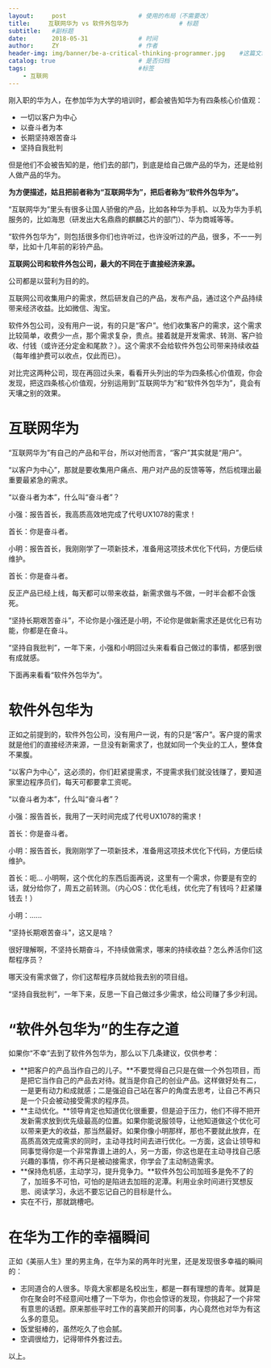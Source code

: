 ```yaml
---
layout:     post                    # 使用的布局（不需要改）
title:     互联网华为 vs 软件外包华为              # 标题 
subtitle:   #副标题
date:       2018-05-31              # 时间
author:     ZY                      # 作者
header-img: img/banner/be-a-critical-thinking-programmer.jpg    #这篇文章标题背景图片
catalog: true                       # 是否归档
tags:                               #标签
    - 互联网
---
```

刚入职的华为人，在参加华为大学的培训时，都会被告知华为有四条核心价值观：  

- 一切以客户为中心
- 以奋斗者为本
- 长期坚持艰苦奋斗
- 坚持自我批判

但是他们不会被告知的是，他们去的部门，到底是给自己做产品的华为，还是给别人做产品的华为。  

**为方便描述，姑且把前者称为“互联网华为”，把后者称为“软件外包华为”。**  

“互联网华为”里头有很多让国人骄傲的产品，比如各种华为手机、以及为华为手机服务的，比如海思（研发出大名鼎鼎的麒麟芯片的部门）、华为商城等等。  

“软件外包华为”，则包括很多你们也许听过，也许没听过的产品，很多，不一一列举，比如十几年前的彩铃产品。  

**互联网公司和软件外包公司，最大的不同在于直接经济来源。**  

公司都是以营利为目的的。  

互联网公司收集用户的需求，然后研发自己的产品，发布产品，通过这个产品持续带来经济收益。比如微信、淘宝。  

软件外包公司，没有用户一说，有的只是“客户”。他们收集客户的需求，这个需求比较简单，收费少一点，那个需求复杂，贵点。接着就是开发需求、转测、客户验收、付钱（或许还分定金和尾款？）。这个需求不会给软件外包公司带来持续收益（每年维护费可以收点，仅此而已）。  

对比完这两种公司，现在再回过头来，看看开头列出的华为四条核心价值观，你会发现，把这四条核心价值观，分别运用到“互联网华为”和“软件外包华为”，竟会有天壤之别的效果。  

# 互联网华为
“互联网华为”有自己的产品和平台，所以对他而言，“客户”其实就是“用户”。  

“以客户为中心”，那就是要收集用户痛点、用户对产品的反馈等等，然后梳理出最重要最紧急的需求。  

“以奋斗者为本”，什么叫“奋斗者”？  

小强：报告首长，我高质高效地完成了代号UX1078的需求！  

首长：你是奋斗者。  

小明：报告首长，我刚刚学了一项新技术，准备用这项技术优化下代码，方便后续维护。  

首长：你是奋斗者。  

反正产品已经上线，每天都可以带来收益，新需求做与不做，一时半会都不会饿死。  

“坚持长期艰苦奋斗”，不论你是小强还是小明，不论你是做新需求还是优化已有功能，你都是在奋斗。  

“坚持自我批判”，一年下来，小强和小明回过头来看看自己做过的事情，都感到很有成就感。  

下面再来看看“软件外包华为”。  

# 软件外包华为
正如之前提到的，软件外包公司，没有用户一说，有的只是“客户”。客户提的需求就是他们的直接经济来源，一旦没有新需求了，也就如同一个失业的工人，整体食不果腹。  

“以客户为中心”，这必须的，你们赶紧提需求，不提需求我们就没钱赚了，要知道家里边程序员们，每天可都要拿工资呢。  

“以奋斗者为本”，什么叫“奋斗者”？  

小强：报告首长，我用了一天时间完成了代号UX1078的需求！  

首长：你是奋斗者。  

小明：报告首长，我刚刚学了一项新技术，准备用这项技术优化下代码，方便后续维护。  

首长：呃... 小明啊，这个优化的东西后面再说，这里有一个需求，你要是有空的话，就分给你了，周五之前转测。（内心OS：优化毛线，优化完了有钱吗？赶紧赚钱去！）  

小明：......  

"坚持长期艰苦奋斗"，这又是啥？ 

很好理解啊，不坚持长期奋斗，不持续做需求，哪来的持续收益？怎么养活你们这帮程序员？  

哪天没有需求做了，你们这帮程序员就给我去别的项目组。  

“坚持自我批判”，一年下来，反思一下自己做过多少需求，给公司赚了多少利润。  

# “软件外包华为”的生存之道
如果你“不幸”去到了软件外包华为，那么以下几条建议，仅供参考：  

- **把客户的产品当作自己的儿子。**不要觉得自己只是在做一个外包项目，而是把它当作自己的产品去对待。就当是你自己的创业产品。这样做好处有二，一是更有动力和成就感；二是强迫自己站在客户的角度去思考，让自己不再只是一个只会被动接受需求的程序员。  
- **主动优化。**领导肯定也知道优化很重要，但是迫于压力，他们不得不把开发新需求放到优先级最高的位置。如果你能说服领导，让他知道做这个优化可以带来更大的收益，那当然最好。如果你像小明那样，那也不要就此放弃，在高质高效完成需求的同时，主动寻找时间去进行优化。一方面，这会让领导和同事觉得你是一个非常靠谱上进的人，另一方面，你这也是在主动寻找自己感兴趣的事情，你不再只是被动接需求，你学会了主动制造需求。  
- **保持危机感，主动学习，提升竞争力。**软件外包公司加班多是免不了的了，加班多不可怕，可怕的是陷进去加班的泥潭。利用业余时间进行冥想反思、阅读学习，永远不要忘记自己的目标是什么。  
- 实在不行，那就跳槽吧。  

# 在华为工作的幸福瞬间
正如《美丽人生》里的男主角，在华为呆的两年时光里，还是发现很多幸福的瞬间的：  

- 志同道合的人很多。毕竟大家都是名校出生，都是一群有理想的青年。就算是你在聚会时不经意间吐槽了一下华为，你也会惊讶的发现，你挑起了一个非常有意思的话题。原来那些平时工作的喜笑颜开的同事，内心竟然也对华为有这么多的意见。  
- 饭堂挺棒的，虽然吃久了也会腻。  
- 空调很给力，记得带件外套过去。  

以上。


